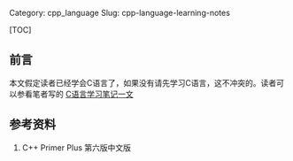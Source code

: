 Category: cpp_language
Slug: cpp-language-learning-notes

[TOC]

## 前言

本文假定读者已经学会C语言了，如果没有请先学习C语言，这不冲突的。读者可以参看笔者写的 [C语言学习笔记一文]()





### 



## 参考资料

1. C++ Primer Plus 第六版中文版